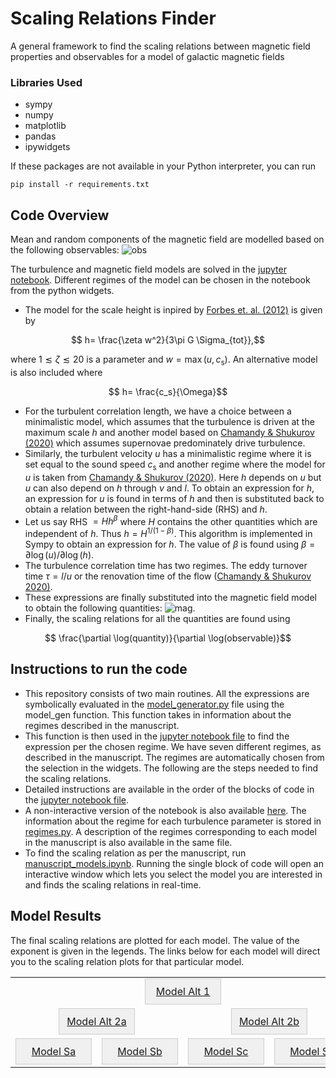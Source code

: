 
# Scaling Relations Finder
A general framework to find the scaling relations between magnetic field properties and observables for a model of galactic magnetic fields
### Libraries Used
* sympy
* numpy
* matplotlib
* pandas
* ipywidgets

 If these packages are not available in your Python interpreter, you can run
```
pip install -r requirements.txt
```
## Code Overview
Mean and random components of the magnetic field are modelled based on the following observables:
![obs](https://github.com/Rnazx/Scaling-Relations/assets/42196798/bb3e29fe-9bc9-4374-876b-fe5da0455514)

The turbulence and magnetic field models are solved in the [jupyter notebook](example.ipynb). Different regimes of the model can be chosen in the notebook from the python widgets. 
* The model for the scale height is inpired by [Forbes et. al. (2012)](https://ui.adsabs.harvard.edu/abs/2012ApJ...754...48F/abstract) is given by
```math
  h= \frac{\zeta w^2}{3\pi G \Sigma_{tot}},
```
where $1\lesssim\zeta\lesssim20$ is a parameter and $w=\max(u,c_\mathrm{s})$.
An alternative model is also included where 
```math
  h= \frac{c_s}{\Omega}
```
* For the turbulent correlation length, we have a choice between a minimalistic model, which assumes that the turbulence is driven at the maximum scale $h$ and another model based on [Chamandy \& Shukurov (2020)](https://ui.adsabs.harvard.edu/abs/2020Galax...8...56C/abstract) which assumes supernovae predominately drive turbulence.
*  Similarly, the turbulent velocity $u$ has a minimalistic regime where it is set equal to the sound speed $c_\mathrm{s}$ and another regime where the model for $u$ is taken from [Chamandy \& Shukurov (2020)](https://ui.adsabs.harvard.edu/abs/2020Galax...8...56C/abstract). Here $h$ depends on $u$ but $u$ can also depend on $h$ through $\nu$ and $l$. To obtain an expression for $h$, an expression for $u$ is found in terms of $h$ and then is substituted back to obtain a relation between the right-hand-side (RHS) and $h$. 
* Let us say RHS $=Hh^\beta$ where $H$ contains the other quantities which are independent of $h$. Thus $h = H^{1/(1-\beta)}$. This algorithm is implemented in Sympy to obtain an expression for $h$. The value of $\beta$ is found using $\beta = \partial \log(u)/\partial \log(h)$.
* The turbulence correlation time has two regimes. The eddy turnover time $\tau = l/u$ or the renovation time of the flow ([Chamandy \& Shukurov 2020)](https://ui.adsabs.harvard.edu/abs/2020Galax...8...56C/abstract).
* These expressions are finally substituted into the magnetic field model to obtain the following quantities:
 ![mag](https://github.com/Rnazx/Scaling-Relations/assets/42196798/2abb8bf5-9a63-4916-9846-ff2a17305ef5).
* Finally, the scaling relations for all the quantities are found using 
```math
  \frac{\partial \log(quantity)}{\partial \log(observable)}
```
## Instructions to run the code
* This repository consists of two main routines. All the expressions are symbolically evaluated in the [model_generator.py](model_generator.py) file using the model_gen function. This function takes in information about the regimes described in the manuscript.
* This function is then used in the [jupyter notebook file](example.ipynb) to find the  expression per the chosen regime. We have seven different regimes, as described in the manuscript. The regimes are automatically chosen from the selection in the widgets. The following are the steps needed to find the scaling relations.
* Detailed instructions are available in the order of the blocks of code in the [jupyter notebook file](example.ipynb).
* A non-interactive version of the notebook is also available [here](example_non_interactive.ipynb). The information about the regime for each turbulence parameter is stored in [regimes.py](regimes.py). A description of the regimes corresponding to each model in the manuscript is also available in the same file.
* To find the scaling relation as per the manuscript, run [manuscript_models.ipynb](manuscript_models.ipynb). Running the single block of code will open an interactive window which lets you select the model you are interested in and finds the scaling relations in real-time.

## Model Results
The final scaling relations are plotted for each model. The value of the exponent is given in the legends. The links below for each model will direct you to the scaling relation plots for that particular model.
</details>

<!-- Center align the content -->
<div align="center">

<!-- Create an HTML table with 3 rows -->
<table style="border-collapse: collapse; width: 100%;">
    <tr>
        <!-- Empty cell for the top row -->
        <tr></tr>
        <!-- Button for the top row -->
        <td align="center" colspan="8">
            <a href="scaling_relation_plots/Model_Alt1/quantity%20plots.md" style="display: inline-block; text-align: center; width: 100px; padding: 10px; border: 1px solid #ccc; background-color: #f0f0f0;">
                Model Alt 1
            </a>
        </td>
    </tr>
    <tr>
        <!-- Button for the second row -->
        <td align="center" colspan="4">
            <a href="scaling_relation_plots/Model_Alt2a/quantity%20plots.md" style="display: inline-block; text-align: center; width: 100px; padding: 10px; border: 1px solid #ccc; background-color: #f0f0f0;">
                Model Alt 2a
            </a>
        </td>
        <!-- Button for the second row -->
        <td align="center" colspan="4">
            <a href="scaling_relation_plots/Model_Alt2b/quantity%20plots.md" style="display: inline-block; text-align: center; width: 100px; padding: 10px; border: 1px solid #ccc; background-color: #f0f0f0;">
                Model Alt 2b
            </a>
        </td>
    </tr>
    <tr>
        <!-- Button for the third row -->
        <td align="center" colspan="2">
            <a href="scaling_relation_plots/Model_Sa/quantity%20plots.md" style="display: inline-block; text-align: center; width: 100px; padding: 10px; border: 1px solid #ccc; background-color: #f0f0f0;">
                Model Sa
            </a>
        </td>
        <!-- Button for the third row -->
        <td align="center" colspan="2">
            <a href="scaling_relation_plots/Model_Sb/quantity%20plots.md" style="display: inline-block; text-align: center; width: 100px; padding: 10px; border: 1px solid #ccc; background-color: #f0f0f0;">
                Model Sb
            </a>
        </td>
        <!-- Button for the third row -->
        <td align="center" colspan="2">
            <a href="scaling_relation_plots/Model_Sc/quantity%20plots.md" style="display: inline-block; text-align: center; width: 100px; padding: 10px; border: 1px solid #ccc; background-color: #f0f0f0;">
                Model Sc
            </a>
        </td>
      <td align="center" colspan="2">
            <a href="scaling_relation_plots/Model_Sd/quantity%20plots.md" style="display: inline-block; text-align: center; width: 100px; padding: 10px; border: 1px solid #ccc; background-color: #f0f0f0;">
                Model Sd
            </a>
        </td>
    </tr>
    
</table>

</div>
